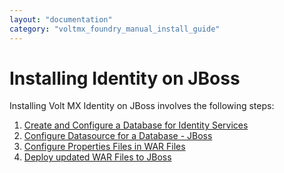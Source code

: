 ```yaml
---
layout: "documentation"
category: "voltmx_foundry_manual_install_guide"
---
```

                            

Installing Identity on JBoss
============================

Installing Volt MX Identity on JBoss involves the following steps:

1.  [Create and Configure a Database for Identity Services](DBIdentity.html)
2.  [Configure Datasource for a Database - JBoss](Configuring_JNDI_for_Database_Identity_-_JBoss.html)
3.  [Configure Properties Files in WAR Files](Configuring_Properties_in_WAR_Identity_JBoss.html)
4.  [Deploy updated WAR Files to JBoss](Deploying_WAR_JBoss_Auth.html)
